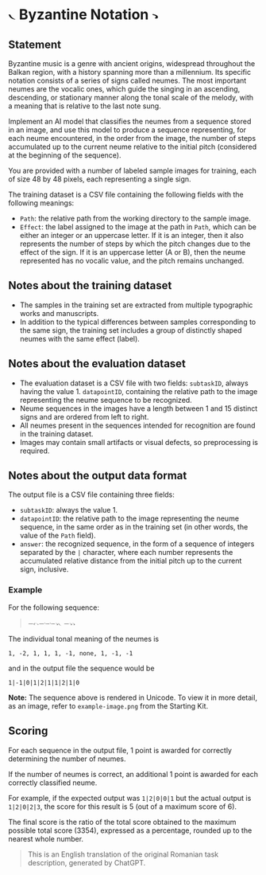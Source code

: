 # 𝁘 Byzantine Notation 𝁑

## Statement

Byzantine music is a genre with ancient origins, widespread throughout the Balkan region, with a history spanning more than a millennium. Its specific notation consists of a series of signs called neumes. The most important neumes are the vocalic ones, which guide the singing in an ascending, descending, or stationary manner along the tonal scale of the melody, with a meaning that is relative to the last note sung.

Implement an AI model that classifies the neumes from a sequence stored in an image, and use this model to produce a sequence representing, for each neume encountered, in the order from the image, the number of steps accumulated up to the current neume relative to the initial pitch (considered at the beginning of the sequence).

You are provided with a number of labeled sample images for training, each of size 48 by 48 pixels, each representing a single sign.

The training dataset is a CSV file containing the following fields with the following meanings:

- `Path`: the relative path from the working directory to the sample image.
- `Effect`: the label assigned to the image at the path in `Path`, which can be either an integer or an uppercase letter. If it is an integer, then it also represents the number of steps by which the pitch changes due to the effect of the sign. If it is an uppercase letter (A or B), then the neume represented has no vocalic value, and the pitch remains unchanged.

## Notes about the training dataset

- The samples in the training set are extracted from multiple typographic works and manuscripts.
- In addition to the typical differences between samples corresponding to the same sign, the training set includes a group of distinctly shaped neumes with the same effect (label).

## Notes about the evaluation dataset

- The evaluation dataset is a CSV file with two fields: `subtaskID`, always having the value 1. `datapointID`, containing the relative path to the image representing the neume sequence to be recognized.
- Neume sequences in the images have a length between 1 and 15 distinct signs and are ordered from left to right.
- All neumes present in the sequences intended for recognition are found in the training dataset.
- Images may contain small artifacts or visual defects, so preprocessing is required.

## Notes about the output data format

The output file is a CSV file containing three fields:

- `subtaskID`: always the value 1.
- `datapointID`: the relative path to the image representing the neume sequence, in the same order as in the training set (in other words, the value of the `Path` field).
- `answer`: the recognized sequence, in the form of a sequence of integers separated by the `|` character, where each number represents the accumulated relative distance from the initial pitch up to the current sign, inclusive.

### Example

For the following sequence:

> 𝁇𝁕𝁇𝁆𝁆𝁑𝁘 𝁇𝁑𝁑

The individual tonal meaning of the neumes is 

```
1, -2, 1, 1, 1, -1, none, 1, -1, -1
```

and in the output file the sequence would be

```
1|-1|0|1|2|1|1|2|1|0
```

**Note:** The sequence above is rendered in Unicode. To view it in more detail, as an image, refer to `example-image.png` from the Starting Kit.

## Scoring

For each sequence in the output file, 1 point is awarded for correctly determining the number of neumes.

If the number of neumes is correct, an additional 1 point is awarded for each correctly classified neume.

For example, if the expected output was `1|2|0|0|1` but the actual output is `1|2|0|2|3`, the score for this result is 5 (out of a maximum score of 6).

The final score is the ratio of the total score obtained to the maximum possible total score (3354), expressed as a percentage, rounded up to the nearest whole number.

> This is an English translation of the original Romanian task description, generated by ChatGPT.
